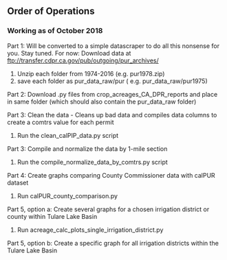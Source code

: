 ## Order of Operations 
### Working as of October 2018

Part 1: Will be converted to a simple datascraper to do all this nonsense for you. Stay tuned. 
For now: Download data at ftp://transfer.cdpr.ca.gov/pub/outgoing/pur_archives/
1. Unzip each folder from 1974-2016 (e.g. pur1978.zip)
2. save each folder as pur_data_raw/pur<year>   ( e.g. pur_data_raw/pur1975) 

Part 2: Download .py files from crop_acreages_CA_DPR_reports and place in same folder (which should also contain the pur_data_raw folder)

Part 3: Clean the data -  Cleans up bad data and compiles data columns to create a comtrs value for each permit
1. Run the clean_calPIP_data.py script

Part 3: Compile and normalize the data by 1-mile section
1. Run the compile_normalize_data_by_comtrs.py script

Part 4: Create graphs comparing County Commissioner data with calPUR dataset
1. Run calPUR_county_comparison.py

Part 5, option a: Create several graphs for a chosen irrigation district or county within Tulare Lake Basin
1. Run acreage_calc_plots_single_irrigation_district.py 

Part 5, option b: Create a specific graph for all irrigation districts within the Tulare Lake Basin


